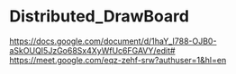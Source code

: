 # Distributed_DrawBoard
https://docs.google.com/document/d/1haY_I788-OJB0-aSkOUQI5JzGo68Sx4XyWfUc6FGAVY/edit# \
https://meet.google.com/eqz-zehf-srw?authuser=1&hl=en
